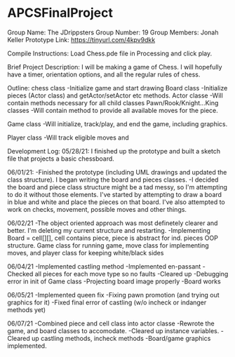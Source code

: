 # APCSFinalProject
Group Name: The JDrippsters
Group Number: 19
Group Members: Jonah Keller
Prototype Link: https://tinyurl.com/4kpv9dkk

Compile Instructions: Load Chess.pde file in Processing and click play.

Brief Project Description: I will be making a game of Chess. I will hopefully have a timer, orientation options, and all the regular rules of chess.






Outline:
chess class
-Initialize game and start drawing
Board class
-Initialize pieces (Actor class) and getActor/setActor etc methods.
Actor classe
-Will contain methods necessary for all child classes
Pawn/Rook/Knight...King classes
-Will contain method to provide all available moves for the piece.

Game class
-Will initialize, track/play, and end the game, including graphics.

Player class
-Will track eligible moves and

Development Log:
05/28/21: I finished up the prototype and built a sketch file that projects a basic chessboard.

06/01/21:
-Finished the prototype (including UML drawings and updated the class structure). I began writing the board and pieces classes.
-I decided the board and piece class structure might be a tad messy, so I'm attempting to do it without those elements. I've started by attempting to draw a board in blue and white and place the pieces on that board. I've also attempted to work on checks, movement, possible moves and other things.


06/02/21
-The object oriented approach was most definetely clearer and better. I'm deleting my current structure and restarting.
-Implementing Board = cell[][], cell contains piece, piece is abstract for ind. pieces OOP structure. Game class for running game, move class for implementing moves, and player class for keeping white/black sides

06/04/21
-Implemented castling method
-Implemented en-passant
-Checked all pieces for each move type so no faults
-Cleared up
-Debugging error in init of Game class
-Projecting board image properly
-Board works

06/05/21
-Implemented queen fix
-Fixing pawn promotion (and trying out graphics for it)
-Fixed final error of castling (w/o incheck or indanger methods yet)

06/07/21
-Combined piece and cell class into actor classe
-Rewrote the game, and board classes to accomodate.
-Cleared up instance variables.
-Cleared up castling methods, incheck methods
-Board/game graphics implemented.

```
